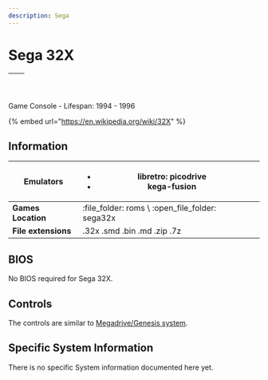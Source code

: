 ```yaml
---
description: Sega
---
```


# Sega 32X

| <p></p><p><img src="https://i.imgur.com/MpFRZpl.png" alt="" data-size="original"></p> | <p></p><p><img src="https://i.imgur.com/CNRCcAe.png" alt="" data-size="original"></p> |
| ------------------------------------------------------------------------------------- | ------------------------------------------------------------------------------------- |

Game Console - Lifespan: 1994 - 1996

{% embed url="https://en.wikipedia.org/wiki/32X" %}

## Information

| **Emulators**       | <ul><li>libretro: picodrive</li><li>kega-fusion</li></ul> |   |
| ------------------- | --------------------------------------------------------- | - |
| **Games Location**  | :file\_folder: roms \ :open\_file\_folder: sega32x        |   |
| **File extensions** | .32x .smd .bin .md .zip .7z                               |   |

## BIOS

No BIOS required for Sega 32X.

## Controls

The controls are similar to [Megadrive/Genesis system](megadrive-genesis.md#controls).

## Specific System Information

There is no specific System information documented here yet.
